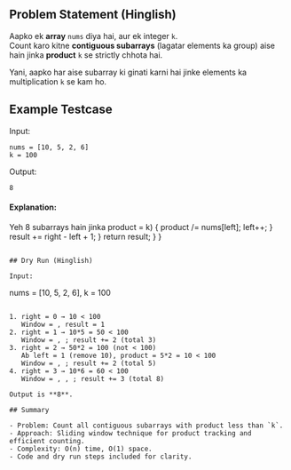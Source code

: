 
## Problem Statement (Hinglish)

Aapko ek **array** `nums` diya hai, aur ek integer `k`.  
Count karo kitne **contiguous subarrays** (lagatar elements ka group) aise hain jinka **product** `k` se strictly chhota hai.

Yani, aapko har aise subarray ki ginati karni hai jinke elements ka multiplication `k` se kam ho.

## Example Testcase

Input:
```
nums = [10, 5, 2, 6]
k = 100
```
Output:
```
8
```

#### Explanation:
Yeh 8 subarrays hain jinka product = k) {
                product /= nums[left];
                left++;
            }
            result += right - left + 1;
        }
        return result;
    }
}
```

## Dry Run (Hinglish)

Input:
```
nums = [10, 5, 2, 6], k = 100
```

1. right = 0 → 10 < 100  
   Window = , result = 1
2. right = 1 → 10*5 = 50 < 100  
   Window = , ; result += 2 (total 3)
3. right = 2 → 50*2 = 100 (not < 100)  
   Ab left = 1 (remove 10), product = 5*2 = 10 < 100  
   Window = , ; result += 2 (total 5)
4. right = 3 → 10*6 = 60 < 100  
   Window = , , ; result += 3 (total 8)

Output is **8**.

## Summary

- Problem: Count all contiguous subarrays with product less than `k`.
- Approach: Sliding window technique for product tracking and efficient counting.
- Complexity: O(n) time, O(1) space.
- Code and dry run steps included for clarity.

